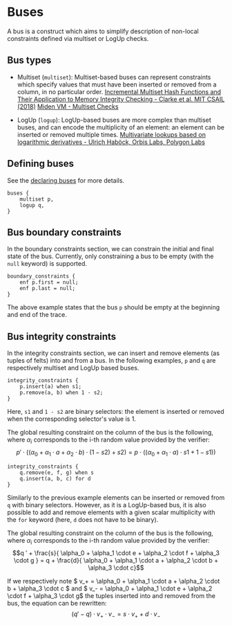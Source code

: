 # Buses

A bus is a construct which aims to simplify description of non-local constraints defined via multiset or LogUp checks.

## Bus types

- Multiset (`multiset`): Multiset-based buses can represent constraints which specify values that must have been inserted or removed from a column, in no particular order.
[Incremental Multiset Hash Functions and Their Application to Memory Integrity Checking - Clarke et al. MIT CSAIL (2018)](https://people.csail.mit.edu/devadas/pubs/mhashes.pdf)
[Miden VM - Multiset Checks](https://0xpolygonmiden.github.io/miden-vm/design/lookups/multiset.html)

- LogUp (`logup`): LogUp-based buses are more complex than multiset buses, and can encode the multiplicity of an element: an element can be inserted or removed multiple times.
[Multivariate lookups based on logarithmic derivatives - Ulrich Haböck, Orbis Labs, Polygon Labs](https://eprint.iacr.org/2022/1530)

## Defining buses

See the [declaring buses](./declarations.md#buses) for more details.

```
buses {
    multiset p,
    logup q,
}
```

## Bus boundary constraints

In the boundary constraints section, we can constrain the initial and final state of the bus. Currently, only constraining a bus to be empty (with the  `null` keyword) is supported.

```
boundary_constraints {
    enf p.first = null;
    enf p.last = null;
}
```

The above example states that the bus `p` should be empty at the beginning and end of the trace.

## Bus integrity constraints

In the integrity constraints section, we can insert and remove elements (as tuples of felts) into and from a bus. In the following examples, `p` and `q` are respectively multiset and LogUp based buses.

```
integrity_constraints {
    p.insert(a) when s1;
    p.remove(a, b) when 1 - s2;
}
```

Here, `s1` and `1 - s2` are binary selectors: the element is inserted or removed when the corresponding selector's value is 1.

The global resulting constraint on the column of the bus is the following, where $\alpha_i$ corresponds to the i-th random value provided by the verifier: $$p ′ \cdot ( ( \alpha_0 + \alpha_1 \cdot a + \alpha_2 \cdot b ) \cdot ( 1 − s2 ) + s2 ) = p \cdot ( ( \alpha_0 + \alpha_1 \cdot a ) \cdot s1 + 1 − s1 ))$$

```
integrity_constraints {
    q.remove(e, f, g) when s
    q.insert(a, b, c) for d
}
```

Similarly to the previous example elements can be inserted or removed from `q` with binary selectors. However, as it is a LogUp-based bus, it is also possible to add and remove elements with a given scalar multiplicity with the `for` keyword (here, `d` does not have to be binary).

The global resulting constraint on the column of the bus is the following, where $\alpha_i$ corresponds to the i-th random value provided by the verifier: $$q ′ + \frac{s}{ \alpha_0 + \alpha_1 \cdot e + \alpha_2 \cdot f + \alpha_3 \cdot g } = q + \frac{d}{ \alpha_0 + \alpha_1 \cdot a + \alpha_2 \cdot b + \alpha_3 \cdot c}$$

If we respectively note $ v_+ = \alpha_0 + \alpha_1 \cdot a + \alpha_2 \cdot b + \alpha_3 \cdot c $ and $ v_- = \alpha_0 + \alpha_1 \cdot e + \alpha_2 \cdot f + \alpha_3 \cdot g$ the tuples inserted into and removed from the bus, the equation can be rewritten: $$( q ′ - q ) \cdot v_+ \cdot v_- = s \cdot v_+  + d \cdot v_- $$
